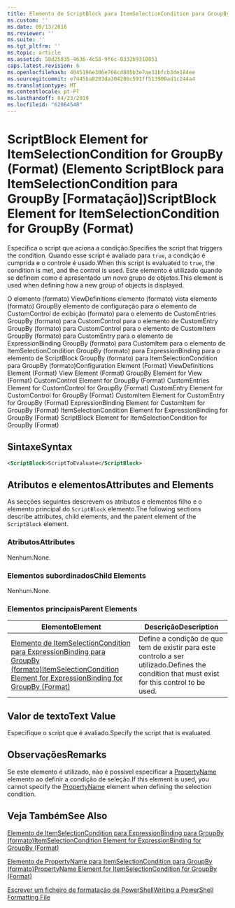 ```yaml
---
title: Elemento de ScriptBlock para ItemSelectionCondition para GroupBy (formato) | Documentos da Microsoft
ms.custom: ''
ms.date: 09/13/2016
ms.reviewer: ''
ms.suite: ''
ms.tgt_pltfrm: ''
ms.topic: article
ms.assetid: 58d25835-4636-4c58-9f6c-0332b9318051
caps.latest.revision: 6
ms.openlocfilehash: 4045196e306e766cd805b3e7ae31bfcb3de184ee
ms.sourcegitcommit: e7445ba8203da304286c591ff513900ad1c244a4
ms.translationtype: MT
ms.contentlocale: pt-PT
ms.lasthandoff: 04/23/2019
ms.locfileid: "62064548"
---
```

# <a name="scriptblock-element-for-itemselectioncondition-for-groupby-format"></a><span data-ttu-id="76e40-102">ScriptBlock Element for ItemSelectionCondition for GroupBy (Format) (Elemento ScriptBlock para ItemSelectionCondition para GroupBy [Formatação])</span><span class="sxs-lookup"><span data-stu-id="76e40-102">ScriptBlock Element for ItemSelectionCondition for GroupBy (Format)</span></span>

<span data-ttu-id="76e40-103">Especifica o script que aciona a condição.</span><span class="sxs-lookup"><span data-stu-id="76e40-103">Specifies the script that triggers the condition.</span></span> <span data-ttu-id="76e40-104">Quando esse script é avaliado para `true`, a condição é cumprida e o controle é usado.</span><span class="sxs-lookup"><span data-stu-id="76e40-104">When this script is evaluated to `true`, the condition is met, and the control is used.</span></span> <span data-ttu-id="76e40-105">Este elemento é utilizado quando se definem como é apresentado um novo grupo de objetos.</span><span class="sxs-lookup"><span data-stu-id="76e40-105">This element is used when defining how a new group of objects is displayed.</span></span>

<span data-ttu-id="76e40-106">O elemento (formato) ViewDefinitions elemento (formato) vista elemento (formato) GroupBy elemento de configuração para o elemento de CustomControl de exibição (formato) para o elemento de CustomEntries GroupBy (formato) para CustomControl para o elemento de CustomEntry GroupBy (formato) para CustomControl para o elemento de CustomItem GroupBy (formato) para CustomEntry para o elemento de ExpressionBinding GroupBy (formato) para CustomItem para o elemento de ItemSelectionCondition GroupBy (formato) para ExpressionBinding para o elemento de ScriptBlock GroupBy (formato) para ItemSelectionCondition para GroupBy (formato)</span><span class="sxs-lookup"><span data-stu-id="76e40-106">Configuration Element (Format) ViewDefinitions Element (Format) View Element (Format) GroupBy Element for View (Format) CustomControl Element for GroupBy (Format) CustomEntries Element for CustomControl for GroupBy (Format) CustomEntry Element for CustomControl for GroupBy (Format) CustomItem Element for CustomEntry for GroupBy (Format) ExpressionBinding Element for CustomItem for GroupBy (Format) ItemSelectionCondition Element for ExpressionBinding for GroupBy (Format) ScriptBlock Element for ItemSelectionCondition for GroupBy (Format)</span></span>

## <a name="syntax"></a><span data-ttu-id="76e40-107">Sintaxe</span><span class="sxs-lookup"><span data-stu-id="76e40-107">Syntax</span></span>

```xml
<ScriptBlock>ScriptToEvaluate</ScriptBlock>
```

## <a name="attributes-and-elements"></a><span data-ttu-id="76e40-108">Atributos e elementos</span><span class="sxs-lookup"><span data-stu-id="76e40-108">Attributes and Elements</span></span>

<span data-ttu-id="76e40-109">As secções seguintes descrevem os atributos e elementos filho e o elemento principal do `ScriptBlock` elemento.</span><span class="sxs-lookup"><span data-stu-id="76e40-109">The following sections describe attributes, child elements, and the parent element of the `ScriptBlock` element.</span></span>

### <a name="attributes"></a><span data-ttu-id="76e40-110">Atributos</span><span class="sxs-lookup"><span data-stu-id="76e40-110">Attributes</span></span>

<span data-ttu-id="76e40-111">Nenhum.</span><span class="sxs-lookup"><span data-stu-id="76e40-111">None.</span></span>

### <a name="child-elements"></a><span data-ttu-id="76e40-112">Elementos subordinados</span><span class="sxs-lookup"><span data-stu-id="76e40-112">Child Elements</span></span>

<span data-ttu-id="76e40-113">Nenhum.</span><span class="sxs-lookup"><span data-stu-id="76e40-113">None.</span></span>

### <a name="parent-elements"></a><span data-ttu-id="76e40-114">Elementos principais</span><span class="sxs-lookup"><span data-stu-id="76e40-114">Parent Elements</span></span>

|<span data-ttu-id="76e40-115">Elemento</span><span class="sxs-lookup"><span data-stu-id="76e40-115">Element</span></span>|<span data-ttu-id="76e40-116">Descrição</span><span class="sxs-lookup"><span data-stu-id="76e40-116">Description</span></span>|
|-------------|-----------------|
|[<span data-ttu-id="76e40-117">Elemento de ItemSelectionCondition para ExpressionBinding para GroupBy (formato)</span><span class="sxs-lookup"><span data-stu-id="76e40-117">ItemSelectionCondition Element for ExpressionBinding for GroupBy (Format)</span></span>](./itemselectioncondition-element-for-expressionbinding-for-groupby-format.md)|<span data-ttu-id="76e40-118">Define a condição de que tem de existir para este controlo a ser utilizado.</span><span class="sxs-lookup"><span data-stu-id="76e40-118">Defines the condition that must exist for this control to be used.</span></span>|

## <a name="text-value"></a><span data-ttu-id="76e40-119">Valor de texto</span><span class="sxs-lookup"><span data-stu-id="76e40-119">Text Value</span></span>

<span data-ttu-id="76e40-120">Especifique o script que é avaliado.</span><span class="sxs-lookup"><span data-stu-id="76e40-120">Specify the script that is evaluated.</span></span>

## <a name="remarks"></a><span data-ttu-id="76e40-121">Observações</span><span class="sxs-lookup"><span data-stu-id="76e40-121">Remarks</span></span>

<span data-ttu-id="76e40-122">Se este elemento é utilizado, não é possível especificar a [PropertyName](./propertyname-element-for-itemselectioncondition-for-groupby-format.md) elemento ao definir a condição de seleção.</span><span class="sxs-lookup"><span data-stu-id="76e40-122">If this element is used, you cannot specify the [PropertyName](./propertyname-element-for-itemselectioncondition-for-groupby-format.md) element when defining the selection condition.</span></span>

## <a name="see-also"></a><span data-ttu-id="76e40-123">Veja Também</span><span class="sxs-lookup"><span data-stu-id="76e40-123">See Also</span></span>

[<span data-ttu-id="76e40-124">Elemento de ItemSelectionCondition para ExpressionBinding para GroupBy (formato)</span><span class="sxs-lookup"><span data-stu-id="76e40-124">ItemSelectionCondition Element for ExpressionBinding for GroupBy (Format)</span></span>](./itemselectioncondition-element-for-expressionbinding-for-groupby-format.md)

[<span data-ttu-id="76e40-125">Elemento de PropertyName para ItemSelectionCondition para GroupBy (formato)</span><span class="sxs-lookup"><span data-stu-id="76e40-125">PropertyName Element for ItemSelectionCondition for GroupBy (Format)</span></span>](./propertyname-element-for-itemselectioncondition-for-groupby-format.md)

[<span data-ttu-id="76e40-126">Escrever um ficheiro de formatação de PowerShell</span><span class="sxs-lookup"><span data-stu-id="76e40-126">Writing a PowerShell Formatting File</span></span>](./writing-a-powershell-formatting-file.md)
